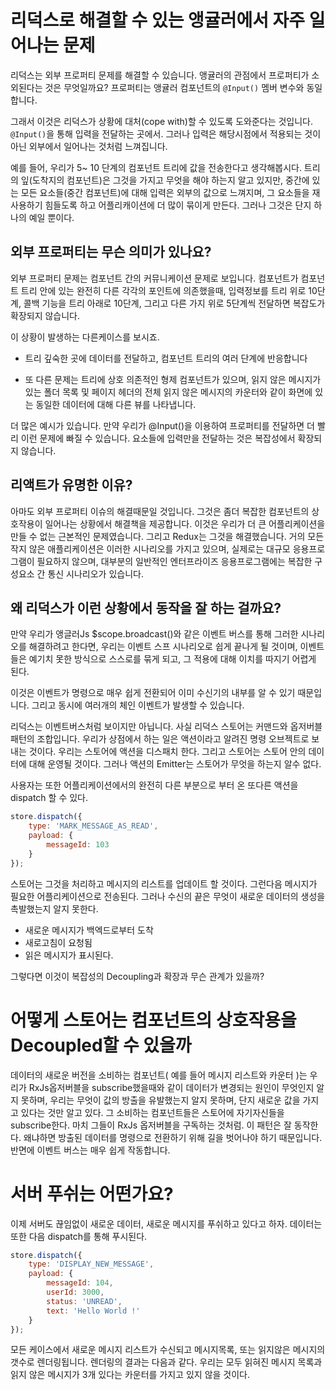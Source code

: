 # 리덕스로 해결할 수 있는 앵귤러에서 자주 일어나는 문제
리덕스는 외부 프로퍼티 문제를 해결할 수 있습니다.
앵귤러의 관점에서 프로퍼티가 소외된다는 것은 무엇일까요?
프로퍼티는 앵귤러 컴포넌트의 `@Input()` 멤버 변수와 동일합니다.

그래서 이것은 리덕스가 상황에 대처(cope with)할 수 있도록 도와준다는 것입니다.
`@Input()`을 통해 입력을 전달하는 곳에서. 그러나 입력은 해당시점에서 적용되는 것이 아닌 외부에서 일어나는 것처럼 느껴집니다. 

예를 들어, 우리가 5~ 10 단계의 컴포넌트 트리에 값을 전송한다고 생각해봅시다.
트리의 잎(도착지의 컴포넌트)은 그것을 가지고 무엇을 해야 하는지 알고 있지만, 중간에 있는 모든 요소들(중간 컴포넌트)에 대해 입력은 외부의 값으로 느껴지며, 
그 요소들을 재사용하기 힘들도록 하고 어플리캐이션에 더 많이 묶이게 만든다. 그러나 그것은 단지 하나의 예일 뿐이다.

## 외부 프로퍼티는 무슨 의미가 있나요?
외부 프로퍼티 문제는 컴포넌트 간의 커뮤니케이션 문제로 보입니다.
컴포넌트가 컴포넌트 트리 안에 있는 완전히 다른 각각의 포인트에 의존했을때, 
입력정보를 트리 위로 10단계, 콜백 기능을 트리 아래로 10단계, 그리고 다른 가지 위로 5단계씩 전달하면 복잡도가 확장되지 않습니다.

이 상황이 발생하는 다른케이스를 보시죠.

- 트리 깊숙한 곳에 데이터를 전달하고, 컴포넌트 트리의 여러 단계에 반응합니다

- 또 다른 문제는 트리에 상호 의존적인 형제 컴포넌트가 있으며, 읽지 않은 메시지가 있는 폴더 목록 및 페이지 헤더의 전체 읽지 않은 메시지의 카운터와 같이 화면에 있는 동일한 데이터에 대해 다른 뷰를 나타냅니다.

더 많은 예시가 있습니다. 만약 우리가 @Input()을 이용하여 프로퍼티를 전달하면 더 빨리 이런 문제에 빠질 수 있습니다. 요소들에 입력만을 전달하는 것은 복잡성에서 확장되지 않습니다.
 
## 리액트가 유명한 이유?
아마도 외부 프로퍼티 이슈의 해결때문일 것입니다. 그것은 좀더 복잡한 컴포넌트의 상호작용이 일어나는 상황에서 해결책을 제공합니다.
이것은 우리가 더 큰 어플리케이션을 만들 수 없는 근본적인 문제였습니다. 그리고 Redux는 그것을 해결했습니다.
거의 모든 작지 않은 애플리케이션은 이러한 시나리오를 가지고 있으며, 
실제로는 대규모 응용프로그램이 필요하지 않으며, 대부분의 일반적인 엔터프라이즈 응용프로그램에는 복잡한 구성요소 간 통신 시나리오가 있습니다.

## 왜 리덕스가 이런 상황에서 동작을 잘 하는 걸까요?
만약 우리가 앵글러Js $scope.broadcast()와 같은 이벤트 버스를 통해 그러한 시나리오를 해결하려고 한다면, 우리는 이벤트 스프 시나리오로 쉽게 끝나게 될 것이며, 이벤트들은 예기치 못한 방식으로 스스로를 묶게 되고, 그 적용에 대해 이치를 따지기 어렵게 된다.

이것은 이벤트가 명령으로 매우 쉽게 전환되어 이미 수신기의 내부를 알 수 있기 때문입니다. 그리고 동시에 여러개의 체인 이벤트가 발생할 수 있습니다.

리덕스는 이벤트버스처럼 보이지만 아닙니다. 사실 리덕스 스토어는 커맨드와 옵저버블패턴의 조합입니다. 우리가 상점에서 하는 일은 액션이라고 알려진 명령 오브젝트로 보내는 것이다.
우리는 스토어에 액션을 디스패치 한다. 그리고 스토어는 스토어 안의 데이터에 대해 운영될 것이다.
그러나 액션의 Emitter는 스토어가 무엇을 하는지 알수 없다.

사용자는 또한 어플리케이션에서의 완전히 다른 부분으로 부터 온 또다른 액션을 dispatch 할 수 있다.

```js
store.dispatch({
    type: 'MARK_MESSAGE_AS_READ',
    payload: {
        messageId: 103
    }
});
```

스토어는 그것을 처리하고 메시지의 리스트를 업데이트 할 것이다. 그런다음 메시지가 필요한 어플리케이션으로 전송된다. 
그러나 수신의 끝은 무엇이 새로운 데이터의 생성을 촉발했는지 알지 못한다.

- 새로운 메시지가 백엑드로부터 도착
- 새로고침이 요청됨
- 읽은 메시지가 표시된다.

그렇다면 이것이 복잡성의 Decoupling과 확장과 무슨 관계가 있을까?

# 어떻게 스토어는 컴포넌트의 상호작용을 Decoupled할 수 있을까
데이터의 새로운 버전을 소비하는 컴포넌트( 예를 들어 메시지 리스트와 카운터 )는 우리가 RxJs옵저버블을 subscribe했을때와 같이 데이터가 변경되는 원인이 무엇인지 알지 못하며, 우리는 무엇이 값의 방출을 유발했는지 알지 못하며, 단지 새로운 값을 가지고 있다는 것만 알고 있다.
그 소비하는 컴포넌트들은 스토어에 자기자신들을 subscribe한다. 마치 그들이 RxJs 옵저버블을 구독하는 것처럼. 
이 패턴은 잘 동작한다. 왜냐하면 방출된 데이터를 명령으로 전환하기 위해 길을 벗어나야 하기 때문입니다. 반면에 이벤트 버스는 매우 쉽게 작동합니다.

# 서버 푸쉬는 어떤가요?
이제 서버도 끊임없이 새로운 데이터, 새로운 메시지를 푸쉬하고 있다고 하자. 데이터는 또한 다음 dispatch를 통해 푸시된다.

```js
store.dispatch({
    type: 'DISPLAY_NEW_MESSAGE',
    payload: {
        messageId: 104,
        userId: 3000,
        status: 'UNREAD',
        text: 'Hello World !'
    }
});
```

모든 케이스에서 새로운 메시지 리스트가 수신되고 메시지목록, 또는 읽지않은 메시지의 갯수로 렌더링됩니다.
렌더링의 결과는 다음과 같다. 우리는 모두 읽혀진 메시지 목록과 읽지 않은 메시지가 3개 있다는 카운터를 가지고 있지 않을 것이다. 
